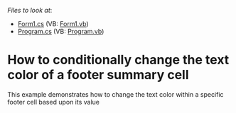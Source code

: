 <!-- default file list -->
*Files to look at*:

* [Form1.cs](./CS/WindowsApplication2/Form1.cs) (VB: [Form1.vb](./VB/WindowsApplication2/Form1.vb))
* [Program.cs](./CS/WindowsApplication2/Program.cs) (VB: [Program.vb](./VB/WindowsApplication2/Program.vb))
<!-- default file list end -->
# How to conditionally change the text color of a footer summary cell


<p>This example demonstrates how to change the text color within a specific footer cell based upon its value</p>

<br/>


